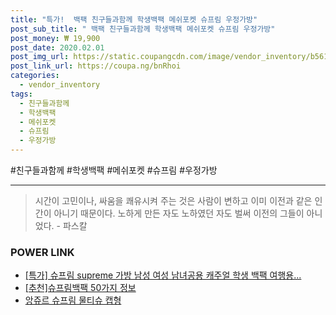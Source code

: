 ```yaml
--- 
title: "특가!  백팩 친구들과함께 학생백팩 메쉬포켓 슈프림 우정가방" 
post_sub_title: " 백팩 친구들과함께 학생백팩 메쉬포켓 슈프림 우정가방" 
post_money: ₩ 19,900 
post_date: 2020.02.01 
post_img_url: https://static.coupangcdn.com/image/vendor_inventory/b561/c58e4d0d45d33c5aa251fb09ec7025ef4dad0886194d03bb94ba0adf84e3.jpg 
post_link_url: https://coupa.ng/bnRhoi 
categories: 
  - vendor_inventory 
tags: 
  - 친구들과함께 
  - 학생백팩 
  - 메쉬포켓 
  - 슈프림 
  - 우정가방 
--- 
```

  #친구들과함께 #학생백팩 #메쉬포켓 #슈프림 #우정가방 
<hr> 

> 시간이 고민이나, 싸움을 쾌유시켜 주는 것은 사람이 변하고 이미 이전과 같은 인간이 아니기 때문이다. 노하게 만든 자도 노하였던 자도 벌써 이전의 그들이 아니었다. - 파스칼 


### POWER LINK

* <a href="https://blog.naver.com/an0733/221792566806" target="_blank">[특가] 슈프림 supreme 가방 남성 여성 남녀공용 캐주얼 학생 백팩 여행용...</a>
* <a href="https://blog.naver.com/fasyy4321/221792425787" target="_blank">[추천]슈프림백팩 50가지 정보</a>
* <a href="https://blog.naver.com/sakai111/221780228186" target="_blank">앙쥬르 슈프림 물티슈 캡형</a>

